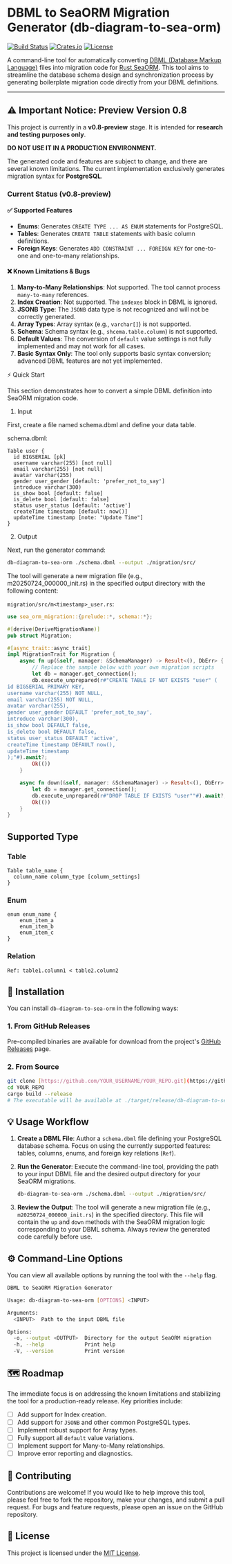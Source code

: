 # DBML to SeaORM Migration Generator (db-diagram-to-sea-orm)

[![Build Status](https://img.shields.io/github/actions/workflow/status/YOUR_USERNAME/YOUR_REPO/rust.yml?branch=main)](https://github.com/YOUR_USERNAME/YOUR_REPO/actions)
[![Crates.io](https://img.shields.io/crates/v/db-diagram-to-sea-orm.svg)](https://crates.io/crates/v/db-diagram-to-sea-orm)
[![License](https://img.shields.io/crates/l/db-diagram-to-sea-orm.svg)](https://opensource.org/licenses/MIT)

A command-line tool for automatically converting [DBML (Database Markup Language)](https://dbml.org/) files into migration code for [Rust SeaORM](https://www.sea-ql.org/SeaORM/). This tool aims to streamline the database schema design and synchronization process by generating boilerplate migration code directly from your DBML definitions.

---

## ⚠️ Important Notice: Preview Version 0.8

This project is currently in a **v0.8-preview** stage. It is intended for **research and testing purposes only**.

**DO NOT USE IT IN A PRODUCTION ENVIRONMENT.**

The generated code and features are subject to change, and there are several known limitations. The current implementation exclusively generates migration syntax for **PostgreSQL**.

### Current Status (v0.8-preview)

#### ✅ Supported Features
* **Enums**: Generates `CREATE TYPE ... AS ENUM` statements for PostgreSQL.
* **Tables**: Generates `CREATE TABLE` statements with basic column definitions.
* **Foreign Keys**: Generates `ADD CONSTRAINT ... FOREIGN KEY` for one-to-one and one-to-many relationships.

#### ❌ Known Limitations & Bugs
1.  **Many-to-Many Relationships**: Not supported. The tool cannot process `many-to-many` references.
2.  **Index Creation**: Not supported. The `indexes` block in DBML is ignored.
3.  **JSONB Type**: The `JSONB` data type is not recognized and will not be correctly generated.
4.  **Array Types**: Array syntax (e.g., `varchar[]`) is not supported.
5.  **Schema**: Schema syntax (e.g., `shcema.table.column`) is not supported.
6.  **Default Values**: The conversion of `default` value settings is not fully implemented and may not work for all cases.
7.  **Basic Syntax Only**: The tool only supports basic syntax conversion; advanced DBML features are not yet implemented.

⚡ Quick Start

This section demonstrates how to convert a simple DBML definition into SeaORM migration code.
1. Input

First, create a file named schema.dbml and define your data table.

schema.dbml:
``` dbml
Table user {
  id BIGSERIAL [pk]
  username varchar(255) [not null]
  email varchar(255) [not null]
  avatar varchar(255)
  gender user_gender [default: 'prefer_not_to_say']
  introduce varchar(300)
  is_show bool [default: false]
  is_delete bool [default: false]
  status user_status [default: 'active']
  createTime timestamp [default: now()]
  updateTime timestamp [note: "Update Time"]
}
```

2. Output

Next, run the generator command:
```bash
db-diagram-to-sea-orm ./schema.dbml --output ./migration/src/
```
The tool will generate a new migration file (e.g., m20250724_000000_init.rs) in the specified output directory with the following content:

`migration/src/m<timestamp>_user.rs`:
``` rust
use sea_orm_migration::{prelude::*, schema::*};

#[derive(DeriveMigrationName)]
pub struct Migration;

#[async_trait::async_trait]
impl MigrationTrait for Migration {
    async fn up(&self, manager: &SchemaManager) -> Result<(), DbErr> {
        // Replace the sample below with your own migration scripts
        let db = manager.get_connection();
        db.execute_unprepared(r#"CREATE TABLE IF NOT EXISTS "user" (
id BIGSERIAL PRIMARY KEY,
username varchar(255) NOT NULL,
email varchar(255) NOT NULL,
avatar varchar(255),
gender user_gender DEFAULT 'prefer_not_to_say',
introduce varchar(300),
is_show bool DEFAULT false,
is_delete bool DEFAULT false,
status user_status DEFAULT 'active',
createTime timestamp DEFAULT now(),
updateTime timestamp
);"#).await?;
        Ok(())
    }

    async fn down(&self, manager: &SchemaManager) -> Result<(), DbErr> {
        let db = manager.get_connection();
        db.execute_unprepared(r#"DROP TABLE IF EXISTS "user""#).await?;
        Ok(())
    }
}
```

## Supported Type
### Table
``` dbml
Table table_name {
  column_name column_type [column_settings]
}
```
### Enum
``` dbml
enum enum_name {
    enum_item_a
    enum_item_b
    enum_item_c
}
```
### Relation
``` dbml
Ref: table1.column1 < table2.column2
```
## 🚀 Installation

You can install `db-diagram-to-sea-orm` in the following ways:

### 1. From GitHub Releases
Pre-compiled binaries are available for download from the project's [GitHub Releases](https://github.com/YOUR_USERNAME/YOUR_REPO/releases) page.

### 2. From Source
```bash
git clone [https://github.com/YOUR_USERNAME/YOUR_REPO.git](https://github.com/YOUR_USERNAME/YOUR_REPO.git)
cd YOUR_REPO
cargo build --release
# The executable will be available at ./target/release/db-diagram-to-sea-orm
```

## 💡 Usage Workflow

1.  **Create a DBML File**: Author a `schema.dbml` file defining your PostgreSQL database schema. Focus on using the currently supported features: tables, columns, enums, and foreign key relations (`Ref`).

2.  **Run the Generator**: Execute the command-line tool, providing the path to your input DBML file and the desired output directory for your SeaORM migrations.
    ```bash
    db-diagram-to-sea-orm ./schema.dbml --output ./migration/src/
    ```

3.  **Review the Output**: The tool will generate a new migration file (e.g., `m20250724_000000_init.rs`) in the specified directory. This file will contain the `up` and `down` methods with the SeaORM migration logic corresponding to your DBML schema. Always review the generated code carefully before use.

## ⚙️ Command-Line Options

You can view all available options by running the tool with the `--help` flag.

```bash
DBML to SeaORM Migration Generator

Usage: db-diagram-to-sea-orm [OPTIONS] <INPUT>

Arguments:
  <INPUT>  Path to the input DBML file

Options:
  -o, --output <OUTPUT>  Directory for the output SeaORM migration
  -h, --help             Print help
  -V, --version          Print version
```

## 🗺️ Roadmap

The immediate focus is on addressing the known limitations and stabilizing the tool for a production-ready release. Key priorities include:
- [ ] Add support for Index creation.
- [ ] Add support for `JSONB` and other common PostgreSQL types.
- [ ] Implement robust support for Array types.
- [ ] Fully support all `default` value variations.
- [ ] Implement support for Many-to-Many relationships.
- [ ] Improve error reporting and diagnostics.

## 🤝 Contributing

Contributions are welcome! If you would like to help improve this tool, please feel free to fork the repository, make your changes, and submit a pull request. For bugs and feature requests, please open an issue on the GitHub repository.

## 📜 License

This project is licensed under the [MIT License](https://opensource.org/licenses/MIT).
